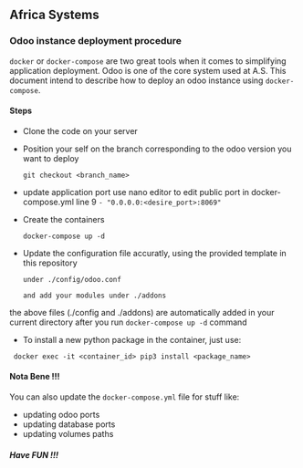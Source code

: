 ## Africa Systems
### Odoo instance deployment procedure

`docker` or `docker-compose`  are two great tools when it comes
to simplifying application deployment. Odoo is one of the
core system used at A.S. This document intend to describe
how to deploy an odoo instance using `docker-compose`.

#### Steps

* Clone the code on your server
* Position your self on the branch corresponding to the odoo version you want to deploy

    ```git checkout <branch_name>```
* update application port
      use nano editor to edit public port in docker-compose.yml line 9
      ```- "0.0.0.0:<desire_port>:8069"```
* Create the containers

    ```docker-compose up -d```
* Update the configuration file accuratly, using the provided template in this repository
    
    ```under ./config/odoo.conf ```

    ```and add your modules under ./addons```

the above files (./config and ./addons) are automatically added in your current directory after you run ```docker-compose up -d``` command

* To install a new python package in the container, just use:

``` docker exec -it <container_id> pip3 install <package_name>```

#### Nota Bene !!!

You can also update the `docker-compose.yml` file for stuff like:
* updating odoo ports
* updating database ports
* updating volumes paths

##### Have FUN !!!